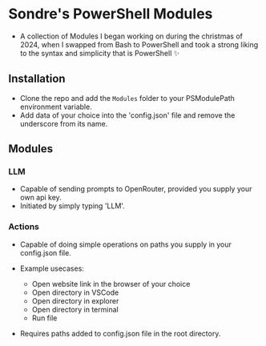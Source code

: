 # Sondre's PowerShell Modules

- A collection of Modules I began working on during the christmas of 2024, when I swapped from Bash to PowerShell and took a strong liking to the syntax and simplicity that is PowerShell ✨

## Installation

- Clone the repo and add the `Modules` folder to your PSModulePath environment variable.
- Add data of your choice into the 'config.json' file and remove the underscore from its name.

## Modules

### LLM

- Capable of sending prompts to OpenRouter, provided you supply your own api key.
- Initiated by simply typing 'LLM'.

### Actions

- Capable of doing simple operations on paths you supply in your config.json file.
- Example usecases:
  - Open website link in the browser of your choice
  - Open directory in VSCode
  - Open directory in explorer
  - Open directory in terminal
  - Run file

- Requires paths added to config.json file in the root directory.
